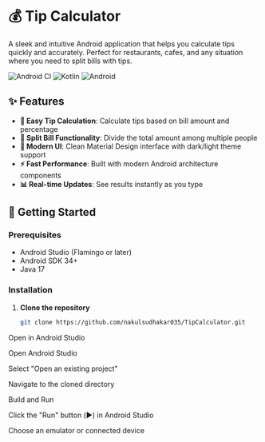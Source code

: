 # 💰 Tip Calculator

A sleek and intuitive Android application that helps you calculate tips quickly and accurately. Perfect for restaurants, cafes, and any situation where you need to split bills with tips.

![Android CI](https://github.com/nakulsudhakar035/TipCalculator/actions/workflows/android-ci.yml/badge.svg)
![Kotlin](https://img.shields.io/badge/Kotlin-1.9.0-blue.svg)
![Android](https://img.shields.io/badge/Android-13+-green.svg)

## ✨ Features

- **🧮 Easy Tip Calculation**: Calculate tips based on bill amount and percentage
- **👥 Split Bill Functionality**: Divide the total amount among multiple people
- **🎨 Modern UI**: Clean Material Design interface with dark/light theme support
- **⚡ Fast Performance**: Built with modern Android architecture components
- **📊 Real-time Updates**: See results instantly as you type

## 🚀 Getting Started

### Prerequisites

- Android Studio (Flamingo or later)
- Android SDK 34+
- Java 17

### Installation

1. **Clone the repository**
   ```bash
   git clone https://github.com/nakulsudhakar035/TipCalculator.git
Open in Android Studio

Open Android Studio

Select "Open an existing project"

Navigate to the cloned directory

Build and Run

Click the "Run" button (▶️) in Android Studio

Choose an emulator or connected device
